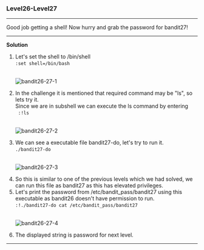 ### Level26-Level27

<hr>
Good job getting a shell! Now hurry and grab the password for bandit27!
<hr/>

<b>Solution</b><br/>

<p>
<ol>

<li>Let's  set the shell to /bin/shell<br/>
<code>:set shell=/bin/bash</code></li>
<br/>

![bandit26-27-1](https://user-images.githubusercontent.com/88927842/183644496-33ecde07-4979-4eb7-ab89-96731c9d1aaf.png)

<li>In the challenge it is mentioned that required command may be "ls", so lets try it.<br/>
Since we are in subshell we can execute the ls command by entering<br/><code> :!ls</code></li>
<br/>

![bandit26-27-2](https://user-images.githubusercontent.com/88927842/183644524-9c909e7a-f979-4ce0-9072-b3316eaa619b.png)

<li>We can see a executable file bandit27-do, let's try to run it.<br/>
<code>./bandit27-do</code></li>
<br/>

![bandit26-27-3](https://user-images.githubusercontent.com/88927842/183644540-cb71d749-0e8a-4bcf-b933-f26359195c7c.png)

<li>So this is similar to one of the previous levels which we had solved, we can run this file as bandit27 as this has elevated privileges.</li>
<li>Let's print the password from /etc/bandit_pass/bandit27 using this executable as bandit26 doesn't have permission to run.<br/>
<code>:!./bandit27-do cat /etc/bandit_pass/bandit27</code></li>
<br/>

![bandit26-27-4](https://user-images.githubusercontent.com/88927842/183644588-bb13d9d5-0f07-4ccc-a420-da22433d5db4.png)

<li>The displayed string is password for next level.</li>

</p>
</ol>
<hr/>